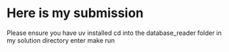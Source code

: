 # Here is my submission 

Please ensure you have uv installed
cd into the database_reader folder in my solution directory
enter make run